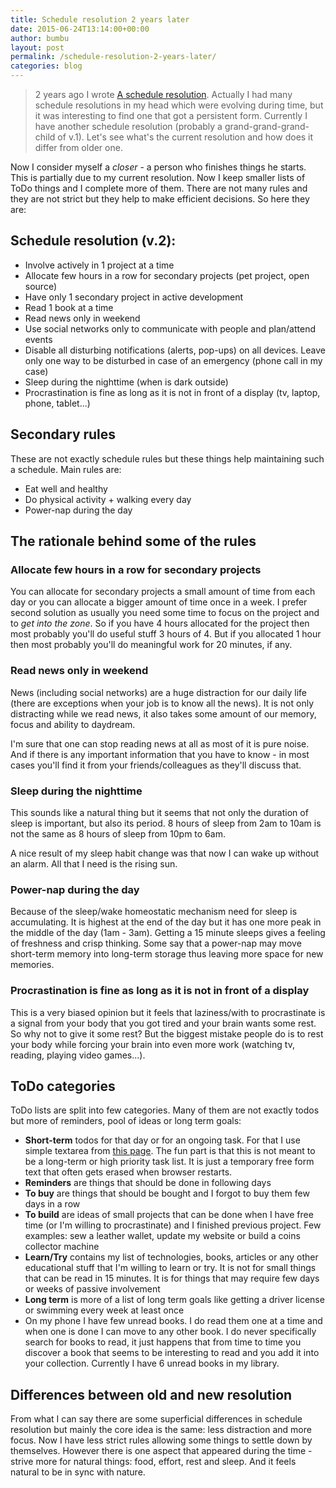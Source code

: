 ```yaml
---
title: Schedule resolution 2 years later
date: 2015-06-24T13:14:00+00:00
author: bumbu
layout: post
permalink: /schedule-resolution-2-years-later/
categories: blog
---
```

<blockquote>2 years ago I wrote <a title="A schedule resolution" href="http://bumbu.me/a-schedule-resolution/" target="_blank">A schedule resolution</a>. Actually I had many schedule resolutions in my head which were evolving during time, but it was interesting to find one that got a persistent form. Currently I have another schedule resolution (probably a grand-grand-grand-child of v.1). Let's see what's the current resolution and how does it differ from older one.</blockquote>
Now I consider myself a <em>closer</em> - a person who finishes things he starts. This is partially due to my current resolution. Now I keep smaller lists of ToDo things and I complete more of them. There are not many rules and they are not strict but they help to make efficient decisions. So here they are:
<h2>Schedule resolution (v.2):</h2>
<ul>
	<li>Involve actively in 1 project at a time</li>
	<li>Allocate few hours in a row for secondary projects (pet project, open source)</li>
	<li>Have only 1 secondary project in active development</li>
	<li>Read 1 book at a time</li>
	<li>Read news only in weekend</li>
	<li>Use social networks only to communicate with people and plan/attend events</li>
	<li>Disable all disturbing notifications (alerts, pop-ups) on all devices. Leave only one way to be disturbed in case of an emergency (phone call in my case)</li>
	<li>Sleep during the nighttime (when is dark outside)</li>
	<li>Procrastination is fine as long as it is not in front of a display (tv, laptop, phone, tablet...)</li>
</ul>
<h2>Secondary rules</h2>
These are not exactly schedule rules but these things help maintaining such a schedule. Main rules are:
<ul>
	<li>Eat well and healthy</li>
	<li>Do physical activity + walking every day</li>
	<li>Power-nap during the day</li>
</ul>
<h2>The rationale behind some of the rules</h2>
<h3>Allocate few hours in a row for secondary projects</h3>
You can allocate for secondary projects a small amount of time from each day or you can allocate a bigger amount of time once in a week. I prefer second solution as usually you need some time to focus on the project and to <em>get into the zone</em>. So if you have 4 hours allocated for the project then most probably you'll do useful stuff 3 hours of 4. But if you allocated 1 hour then most probably you'll do meaningful work for 20 minutes, if any.
<h3>Read news only in weekend</h3>
News (including social networks) are a huge distraction for our daily life (there are exceptions when your job is to know all the news). It is not only distracting while we read news, it also takes some amount of our memory, focus and ability to daydream.

I'm sure that one can stop reading news at all as most of it is pure noise. And if there is any important information that you have to know - in most cases you'll find it from your friends/colleagues as they'll discuss that.
<h3>Sleep during the nighttime</h3>
This sounds like a natural thing but it seems that not only the duration of sleep is important, but also its period. 8 hours of sleep from 2am to 10am is not the same as 8 hours of sleep from 10pm to 6am.

A nice result of my sleep habit change was that now I can wake up without an alarm. All that I need is the rising sun.
<h3>Power-nap during the day</h3>
Because of the sleep/wake homeostatic mechanism need for sleep is accumulating. It is highest at the end of the day but it has one more peak in the middle of the day (1am - 3am). Getting a 15 minute sleeps gives a feeling of freshness and crisp thinking. Some say that a power-nap may move short-term memory into long-term storage thus leaving more space for new memories.
<h3>Procrastination is fine as long as it is not in front of a display</h3>
This is a very biased opinion but it feels that laziness/with to procrastinate is a signal from your body that you got tired and your brain wants some rest. So why not to give it some rest? But the biggest mistake people do is to rest your body while forcing your brain into even more work (watching tv, reading, playing video games...).
<h2>ToDo categories</h2>
ToDo lists are split into few categories. Many of them are not exactly todos but more of reminders, pool of ideas or long term goals:
<ul>
	<li><strong>Short-term</strong> todos for that day or for an ongoing task. For that I use simple textarea from <a href="http://sandbox.bumbu.me/timetrack" target="_blank">this page</a>. The fun part is that this is not meant to be a long-term or high priority task list. It is just a temporary free form text that often gets erased when browser restarts.</li>
	<li><strong>Reminders</strong> are things that should be done in following days</li>
	<li><strong>To buy</strong> are things that should be bought and I forgot to buy them few days in a row</li>
	<li><strong>To build</strong> are ideas of small projects that can be done when I have free time (or I'm willing to procrastinate) and I finished previous project. Few examples: sew a leather wallet, update my website or build a coins collector machine</li>
	<li><strong>Learn/Try</strong> contains my list of technologies, books, articles or any other educational stuff that I'm willing to learn or try. It is not for small things that can be read in 15 minutes. It is for things that may require few days or weeks of passive involvement</li>
	<li><strong>Long term</strong> is more of a list of long term goals like getting a driver license or swimming every week at least once</li>
	<li>On my phone I have few unread books. I do read them one at a time and when one is done I can move to any other book. I do never specifically search for books to read, it just happens that from time to time you discover a book that seems to be interesting to read and you add it into your collection. Currently I have 6 unread books in my library.</li>
</ul>
<h2>Differences between old and new resolution</h2>
From what I can say there are some superficial differences in schedule resolution but mainly the core idea is the same: less distraction and more focus. Now I have less strict rules allowing some things to settle down by themselves. However there is one aspect that appeared during the time - strive more for natural things: food, effort, rest and sleep. And it feels natural to be in sync with nature.

